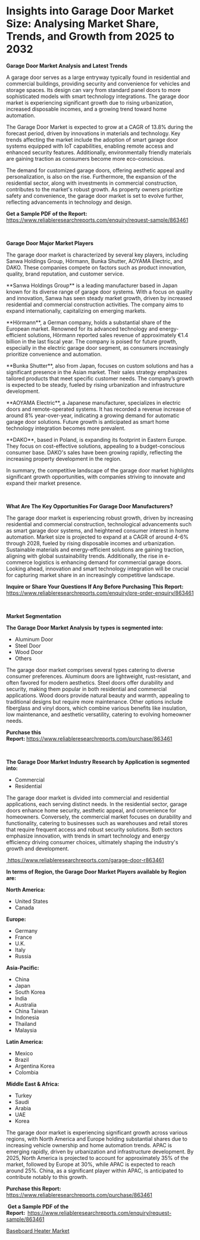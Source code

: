 <p><h1>Insights into Garage Door Market Size: Analysing Market Share, Trends, and Growth from 2025 to 2032</h1></p><p><strong>Garage Door Market Analysis and Latest Trends</strong></p>
<p><p>A garage door serves as a large entryway typically found in residential and commercial buildings, providing security and convenience for vehicles and storage spaces. Its design can vary from standard panel doors to more sophisticated models with smart technology integrations. The garage door market is experiencing significant growth due to rising urbanization, increased disposable incomes, and a growing trend toward home automation.</p><p>The Garage Door Market is expected to grow at a CAGR of 13.8% during the forecast period, driven by innovations in materials and technology. Key trends affecting the market include the adoption of smart garage door systems equipped with IoT capabilities, enabling remote access and enhanced security features. Additionally, environmentally friendly materials are gaining traction as consumers become more eco-conscious.</p><p>The demand for customized garage doors, offering aesthetic appeal and personalization, is also on the rise. Furthermore, the expansion of the residential sector, along with investments in commercial construction, contributes to the market's robust growth. As property owners prioritize safety and convenience, the garage door market is set to evolve further, reflecting advancements in technology and design.</p></p>
<p><strong>Get a Sample PDF of the Report:&nbsp;</strong> <a href="https://www.reliableresearchreports.com/enquiry/request-sample/863461?utm_campaign=2652&utm_medium=2&utm_source=Github&utm_content=ia&utm_term=05042025&utm_id=garage-door">https://www.reliableresearchreports.com/enquiry/request-sample/863461</a></p>
<p>&nbsp;</p>
<p><strong>Garage Door Major Market Players</strong></p>
<p><p>The garage door market is characterized by several key players, including Sanwa Holdings Group, Hörmann, Bunka Shutter, AOYAMA Electric, and DAKO. These companies compete on factors such as product innovation, quality, brand reputation, and customer service.</p><p>**Sanwa Holdings Group** is a leading manufacturer based in Japan known for its diverse range of garage door systems. With a focus on quality and innovation, Sanwa has seen steady market growth, driven by increased residential and commercial construction activities. The company aims to expand internationally, capitalizing on emerging markets.</p><p>**Hörmann**, a German company, holds a substantial share of the European market. Renowned for its advanced technology and energy-efficient solutions, Hörmann reported sales revenue of approximately €1.4 billion in the last fiscal year. The company is poised for future growth, especially in the electric garage door segment, as consumers increasingly prioritize convenience and automation.</p><p>**Bunka Shutter**, also from Japan, focuses on custom solutions and has a significant presence in the Asian market. Their sales strategy emphasizes tailored products that meet specific customer needs. The company’s growth is expected to be steady, fueled by rising urbanization and infrastructure development.</p><p>**AOYAMA Electric**, a Japanese manufacturer, specializes in electric doors and remote-operated systems. It has recorded a revenue increase of around 8% year-over-year, indicating a growing demand for automatic garage door solutions. Future growth is anticipated as smart home technology integration becomes more prevalent.</p><p>**DAKO**, based in Poland, is expanding its footprint in Eastern Europe. They focus on cost-effective solutions, appealing to a budget-conscious consumer base. DAKO's sales have been growing rapidly, reflecting the increasing property development in the region.</p><p>In summary, the competitive landscape of the garage door market highlights significant growth opportunities, with companies striving to innovate and expand their market presence.</p></p>
<p>&nbsp;</p>
<p><strong>What Are The Key Opportunities For Garage Door Manufacturers?</strong></p>
<p><p>The garage door market is experiencing robust growth, driven by increasing residential and commercial construction, technological advancements such as smart garage door systems, and heightened consumer interest in home automation. Market size is projected to expand at a CAGR of around 4-6% through 2028, fueled by rising disposable incomes and urbanization. Sustainable materials and energy-efficient solutions are gaining traction, aligning with global sustainability trends. Additionally, the rise in e-commerce logistics is enhancing demand for commercial garage doors. Looking ahead, innovation and smart technology integration will be crucial for capturing market share in an increasingly competitive landscape.</p></p>
<p><strong>Inquire or Share Your Questions If Any Before Purchasing This Report:</strong> <a href="https://www.reliableresearchreports.com/enquiry/pre-order-enquiry/863461?utm_campaign=2652&utm_medium=2&utm_source=Github&utm_content=ia&utm_term=05042025&utm_id=garage-door">https://www.reliableresearchreports.com/enquiry/pre-order-enquiry/863461</a></p>
<p>&nbsp;</p>
<p><strong>Market Segmentation</strong></p>
<p><strong>The Garage Door Market Analysis by types is segmented into:</strong></p>
<p><ul><li>Aluminum Door</li><li>Steel Door</li><li>Wood Door</li><li>Others</li></ul></p>
<p><p>The garage door market comprises several types catering to diverse consumer preferences. Aluminum doors are lightweight, rust-resistant, and often favored for modern aesthetics. Steel doors offer durability and security, making them popular in both residential and commercial applications. Wood doors provide natural beauty and warmth, appealing to traditional designs but require more maintenance. Other options include fiberglass and vinyl doors, which combine various benefits like insulation, low maintenance, and aesthetic versatility, catering to evolving homeowner needs.</p></p>
<p><strong>Purchase this Report:&nbsp;</strong><a href="https://www.reliableresearchreports.com/purchase/863461?utm_campaign=2652&utm_medium=2&utm_source=Github&utm_content=ia&utm_term=05042025&utm_id=garage-door">https://www.reliableresearchreports.com/purchase/863461</a></p>
<p>&nbsp;</p>
<p><strong>The Garage Door Market Industry Research by Application is segmented into:</strong></p>
<p><ul><li>Commercial</li><li>Residential</li></ul></p>
<p><p>The garage door market is divided into commercial and residential applications, each serving distinct needs. In the residential sector, garage doors enhance home security, aesthetic appeal, and convenience for homeowners. Conversely, the commercial market focuses on durability and functionality, catering to businesses such as warehouses and retail stores that require frequent access and robust security solutions. Both sectors emphasize innovation, with trends in smart technology and energy efficiency driving consumer choices, ultimately shaping the industry's growth and development.</p></p>
<p><a href="https://www.reliableresearchreports.com/garage-door-r863461?utm_campaign=2652&utm_medium=2&utm_source=Github&utm_content=ia&utm_term=05042025&utm_id=garage-door">&nbsp;https://www.reliableresearchreports.com/garage-door-r863461</a></p>
<p><strong>In terms of Region, the Garage Door Market Players available by Region are:</strong></p>
<p>
    <p> <strong> North America: </strong>
        <ul>
            <li>United States</li>
            <li>Canada</li>
        </ul>
        </p> 
    <p> <strong> Europe: </strong>
        <ul>
            <li>Germany</li>
            <li>France</li>
            <li>U.K.</li>
            <li>Italy</li>
            <li>Russia</li>
        </ul>
        </p> 
    <p> <strong> Asia-Pacific: </strong>
        <ul>
            <li>China</li>
            <li>Japan</li>
            <li>South Korea</li>
            <li>India</li>
            <li>Australia</li>
            <li>China Taiwan</li>
            <li>Indonesia</li>
            <li>Thailand</li>
            <li>Malaysia</li>
        </ul>
        </p> 
    <p> <strong> Latin America: </strong>
        <ul>
            <li>Mexico</li>
            <li>Brazil</li>
            <li>Argentina Korea</li>
            <li>Colombia</li>
        </ul>
        </p> 
    <p> <strong> Middle East & Africa: </strong>
        <ul>
            <li>Turkey</li>
            <li>Saudi</li>
            <li>Arabia</li>
            <li>UAE</li>
            <li>Korea</li>
        </ul>
    </p>
    </p>
<p><p>The garage door market is experiencing significant growth across various regions, with North America and Europe holding substantial shares due to increasing vehicle ownership and home automation trends. APAC is emerging rapidly, driven by urbanization and infrastructure development. By 2025, North America is projected to account for approximately 35% of the market, followed by Europe at 30%, while APAC is expected to reach around 25%. China, as a significant player within APAC, is anticipated to contribute notably to this growth.</p></p>
<p><strong>Purchase this Report: </strong><a href="https://www.reliableresearchreports.com/purchase/863461?utm_campaign=2652&utm_medium=2&utm_source=Github&utm_content=ia&utm_term=05042025&utm_id=garage-door">https://www.reliableresearchreports.com/purchase/863461</a></p>
<p>&nbsp;<strong>Get a Sample PDF of the Report:&nbsp;&nbsp;</strong><a href="https://www.reliableresearchreports.com/enquiry/request-sample/863461?utm_campaign=2652&utm_medium=2&utm_source=Github&utm_content=ia&utm_term=05042025&utm_id=garage-door">https://www.reliableresearchreports.com/enquiry/request-sample/863461</a></p>
<p><strong></strong></p>
<p><p><a href="https://github.com/oliveroste6/Market-Research-Report-List-1/blob/main/baseboard-heater-market.md?utm_campaign=2652&utm_medium=2&utm_source=Github&utm_content=ia&utm_term=05042025&utm_id=garage-door">Baseboard Heater Market</a></p></p>